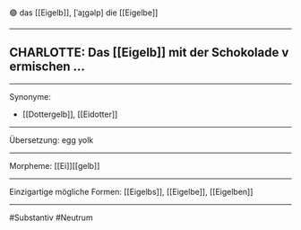🟢 das [[Eigelb]], [ˈaɪ̯gəlp]
die [[Eigelbe]]


---
CHARLOTTE: Das [[Eigelb]] mit der Schokolade vermischen …  
-

---
Synonyme:
- [[Dottergelb]], [[Eidotter]]

---
Übersetzung: egg yolk

---
Morpheme:
[[Ei]][[gelb]]

---
Einzigartige mögliche Formen: [[Eigelbs]], [[Eigelbe]], [[Eigelben]]

---
#Substantiv #Neutrum